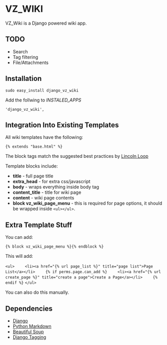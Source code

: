 VZ_WIKI
===============

VZ_Wiki is a Django powered wiki app.

TODO
----

* Search
* Tag filtering
* File/Attachments

Installation
------------

`sudo easy_install django_vz_wiki`

Add the follwing to *INSTALED_APPS*

`'django_vz_wiki',`

Integration Into Existing Templates
-----------------------------------

All wiki templates have the following:

`{% extends "base.html" %}`

The block tags match the suggested best practices by [Lincoln Loop](http://lincolnloop.com/django-best-practices/apps/modules/templates.html)

Template blocks include:

* **title** - full page title
* **extra_head** - for extra css/javascript
* **body** - wraps everything inside body tag
* **content_title** - title for wiki page
* **content** - wiki page contents
* **block vz_wiki_page_menu** - this is required for page options, it should be wrapped
inside `<ul></ul>`.

Extra Template Stuff
--------------------

You can add:

`{% block vz_wiki_page_menu %}{% endblock %}`

This will add:

`<ul>`
`    <li><a href="{% url page_list %}" title="page list">Page List</a></li>`
`    {% if perms.page.can_add %}`
`    <li><a href="{% url create_page %}" title="create a page">Create a Page</a></li>`
`    {% endif %}`
`</ul>`

You can also do this manually.

Dependencies
--------------

* [Django](http://djangoproject.com)
* [Python Markdown](http://www.freewisdom.org/projects/python-markdown)
* [Beautiful Soup](http://www.crummy.com/software/BeautifulSoup)
* [Django Tagging](http://code.google.com/p/django-tagging/)
